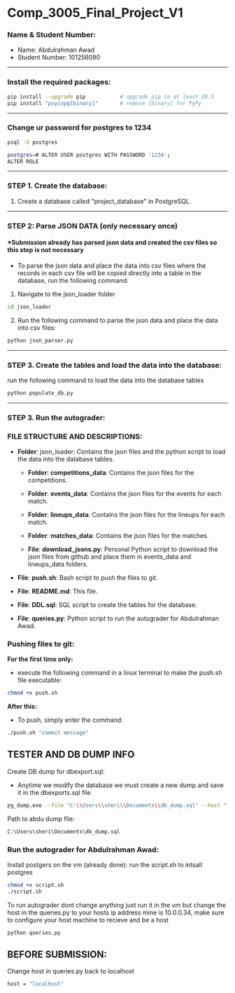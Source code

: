 # Comp_3005_Final_Project_V1

### Name & Student Number:

- Name: Abdulrahman Awad
- Student Number: 101256090

___

### Install the required packages:

```bash
pip install --upgrade pip           # upgrade pip to at least 20.3
pip install "psycopg[binary]"       # remove [binary] for PyPy
```
___
### Change ur password for postgres to 1234
```bash
psql -U postgres
```
```bash
postgres=# ALTER USER postgres WITH PASSWORD '1234';
ALTER ROLE
```
___

### STEP 1. Create the database:

1.  Create a database called "project_database" in PostgreSQL.


___
### STEP 2: Parse JSON DATA (only necessary once) 
#### *Submission already has parsed json data and created the csv files  so this step is not necessary

- To parse the json data and place the data into csv files where the records in 
each csv file will be copied directly into a table in the database, run the following command:

1. Navigate to the json_loader folder
```bash
cd json_loader
```

2. Run the following command to parse the json data and place the data into csv files:
```bash
python json_parser.py
```


___

### STEP 3. Create the tables and load the data into the database:

run the following command to load the data into the database tables

```bash
python populate_db.py
```
____
### STEP 3. Run the autograder:










### FILE STRUCTURE AND DESCRIPTIONS:

- **Folder**: json_loader: Contains the json files and the python script to load the data into the database tables.
    - **Folder**: **competitions_data**: Contains the json files for the competitions.
    - **Folder**: **events_data**: Contains the json files for the events for each match.
    - **Folder**: **lineups_data**: Contains the json files for the lineups for each match.
    - **Folder**: **matches_data**: Contains the json files for the matches.

    - **File**: **download_jsons.py**: Personal Python script to download the json files from github and place them in events_data and lineups_data folders.

- **File**: **push.sh**: Bash script to push the files to git.
- **File**: **README.md**: This file.
- **File**: **DDL.sql**: SQL script to create the tables for the database.
- **File**: **queries.py**: Python script to run the autograder for Abdulrahman Awad.


### Pushing files to git:

**For the first time only:**
- execute the following command in a linux terminal to make the push.sh file executable:
```bash
chmod +x push.sh
```

**After this:**
- To push, simply enter the command:
```bash
./push.sh "commit message"
```


## TESTER AND DB DUMP INFO
Create DB dump for dbexport.sql:

- Anytime we modify the database we must create a new dump and save it in the dbexports.sql file

```bash
pg_dump.exe --file "C:\\Users\\sheri\\Documents\\db_dump.sql" --host "localhost" --port "5432" --username "postgres" --verbose --format=p "project_database"
```

Path to abdu dump file:
```bash
C:\Users\sheri\Documents\db_dump.sql
```

### Run the autograder for Abdulrahman Awad:

Install postgers on the vm (already done):
run the script.sh to intsall postgres

```bash
chmod +x script.sh
./script.sh
```

To run autograder dont change anything just run it in the vm but change the host in the queries.py to your hosts ip address mine is 10.0.0.34, make sure to configure your host machine to recieve and be a host 

```bash
python queries.py
```

## BEFORE SUBMISSION:

Change host in queries.py back to localhost

```bash 
host = "localhost"
```